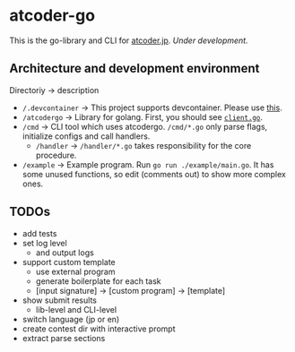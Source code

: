 # atcoder-go

This is the go-library and CLI for [atcoder.jp](https://atcoder.jp/).
*Under development.*

## Architecture and development environment

Directoriy -> description

- `/.devcontainer` -> This project supports devcontainer. Please use [this](https://github.com/tbistr/golang-vscode-devcontainer).
- `/atcodergo` -> Library for golang. First, you should see [`client.go`](https://github.com/tbistr/atcoder-go/blob/main/atcodergo/client.go).
- `/cmd` -> CLI tool which uses atcodergo. `/cmd/*.go` only parse flags, initialize configs and call handlers.
  - `/handler` -> `/handler/*.go` takes responsibility for the core procedure.
- `/example` -> Example program. Run `go run ./example/main.go`. It has some unused functions, so edit (comments out) to show more complex ones.

## TODOs

- add tests
- set log level
  - and output logs
- support custom template
  - use external program
  - generate boilerplate for each task
  - [input signature] -> [custom program] -> [template]
- show submit results
  - lib-level and CLI-level
- switch language (jp or en)
- create contest dir with interactive prompt
- extract parse sections

